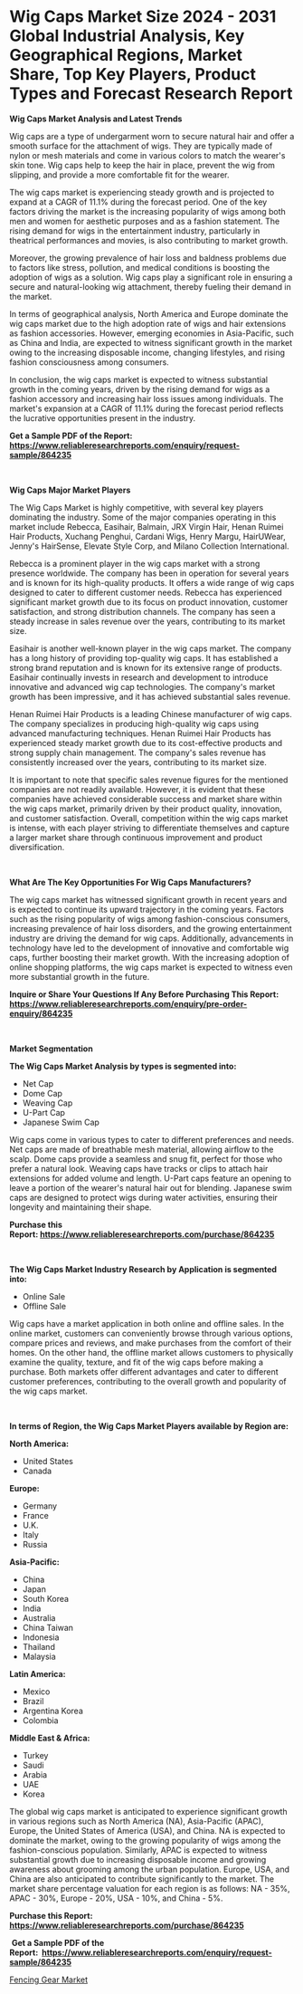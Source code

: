 <p><h1>Wig Caps Market Size 2024 - 2031 Global Industrial Analysis, Key Geographical Regions, Market Share, Top Key Players, Product Types and Forecast Research Report</h1></p><p><strong>Wig Caps Market Analysis and Latest Trends</strong></p>
<p><p>Wig caps are a type of undergarment worn to secure natural hair and offer a smooth surface for the attachment of wigs. They are typically made of nylon or mesh materials and come in various colors to match the wearer's skin tone. Wig caps help to keep the hair in place, prevent the wig from slipping, and provide a more comfortable fit for the wearer.</p><p>The wig caps market is experiencing steady growth and is projected to expand at a CAGR of 11.1% during the forecast period. One of the key factors driving the market is the increasing popularity of wigs among both men and women for aesthetic purposes and as a fashion statement. The rising demand for wigs in the entertainment industry, particularly in theatrical performances and movies, is also contributing to market growth.</p><p>Moreover, the growing prevalence of hair loss and baldness problems due to factors like stress, pollution, and medical conditions is boosting the adoption of wigs as a solution. Wig caps play a significant role in ensuring a secure and natural-looking wig attachment, thereby fueling their demand in the market.</p><p>In terms of geographical analysis, North America and Europe dominate the wig caps market due to the high adoption rate of wigs and hair extensions as fashion accessories. However, emerging economies in Asia-Pacific, such as China and India, are expected to witness significant growth in the market owing to the increasing disposable income, changing lifestyles, and rising fashion consciousness among consumers.</p><p>In conclusion, the wig caps market is expected to witness substantial growth in the coming years, driven by the rising demand for wigs as a fashion accessory and increasing hair loss issues among individuals. The market's expansion at a CAGR of 11.1% during the forecast period reflects the lucrative opportunities present in the industry.</p></p>
<p><strong>Get a Sample PDF of the Report:&nbsp; <a href="https://www.reliableresearchreports.com/enquiry/request-sample/864235">https://www.reliableresearchreports.com/enquiry/request-sample/864235</a></strong></p>
<p>&nbsp;</p>
<p><strong>Wig Caps Major Market Players</strong></p>
<p><p>The Wig Caps Market is highly competitive, with several key players dominating the industry. Some of the major companies operating in this market include Rebecca, Easihair, Balmain, JRX Virgin Hair, Henan Ruimei Hair Products, Xuchang Penghui, Cardani Wigs, Henry Margu, HairUWear, Jenny's HairSense, Elevate Style Corp, and Milano Collection International.</p><p>Rebecca is a prominent player in the wig caps market with a strong presence worldwide. The company has been in operation for several years and is known for its high-quality products. It offers a wide range of wig caps designed to cater to different customer needs. Rebecca has experienced significant market growth due to its focus on product innovation, customer satisfaction, and strong distribution channels. The company has seen a steady increase in sales revenue over the years, contributing to its market size.</p><p>Easihair is another well-known player in the wig caps market. The company has a long history of providing top-quality wig caps. It has established a strong brand reputation and is known for its extensive range of products. Easihair continually invests in research and development to introduce innovative and advanced wig cap technologies. The company's market growth has been impressive, and it has achieved substantial sales revenue.</p><p>Henan Ruimei Hair Products is a leading Chinese manufacturer of wig caps. The company specializes in producing high-quality wig caps using advanced manufacturing techniques. Henan Ruimei Hair Products has experienced steady market growth due to its cost-effective products and strong supply chain management. The company's sales revenue has consistently increased over the years, contributing to its market size.</p><p>It is important to note that specific sales revenue figures for the mentioned companies are not readily available. However, it is evident that these companies have achieved considerable success and market share within the wig caps market, primarily driven by their product quality, innovation, and customer satisfaction. Overall, competition within the wig caps market is intense, with each player striving to differentiate themselves and capture a larger market share through continuous improvement and product diversification.</p></p>
<p>&nbsp;</p>
<p><strong>What Are The Key Opportunities For Wig Caps Manufacturers?</strong></p>
<p><p>The wig caps market has witnessed significant growth in recent years and is expected to continue its upward trajectory in the coming years. Factors such as the rising popularity of wigs among fashion-conscious consumers, increasing prevalence of hair loss disorders, and the growing entertainment industry are driving the demand for wig caps. Additionally, advancements in technology have led to the development of innovative and comfortable wig caps, further boosting their market growth. With the increasing adoption of online shopping platforms, the wig caps market is expected to witness even more substantial growth in the future.</p></p>
<p><strong>Inquire or Share Your Questions If Any Before Purchasing This Report: <a href="https://www.reliableresearchreports.com/enquiry/pre-order-enquiry/864235">https://www.reliableresearchreports.com/enquiry/pre-order-enquiry/864235</a></strong></p>
<p>&nbsp;</p>
<p><strong>Market Segmentation</strong></p>
<p><strong>The Wig Caps Market Analysis by types is segmented into:</strong></p>
<p><ul><li>Net Cap</li><li>Dome Cap</li><li>Weaving Cap</li><li>U-Part Cap</li><li>Japanese Swim Cap</li></ul></p>
<p><p>Wig caps come in various types to cater to different preferences and needs. Net caps are made of breathable mesh material, allowing airflow to the scalp. Dome caps provide a seamless and snug fit, perfect for those who prefer a natural look. Weaving caps have tracks or clips to attach hair extensions for added volume and length. U-Part caps feature an opening to leave a portion of the wearer's natural hair out for blending. Japanese swim caps are designed to protect wigs during water activities, ensuring their longevity and maintaining their shape.</p></p>
<p><strong>Purchase this Report:&nbsp;<a href="https://www.reliableresearchreports.com/purchase/864235">https://www.reliableresearchreports.com/purchase/864235</a></strong></p>
<p>&nbsp;</p>
<p><strong>The Wig Caps Market Industry Research by Application is segmented into:</strong></p>
<p><ul><li>Online Sale</li><li>Offline Sale</li></ul></p>
<p><p>Wig caps have a market application in both online and offline sales. In the online market, customers can conveniently browse through various options, compare prices and reviews, and make purchases from the comfort of their homes. On the other hand, the offline market allows customers to physically examine the quality, texture, and fit of the wig caps before making a purchase. Both markets offer different advantages and cater to different customer preferences, contributing to the overall growth and popularity of the wig caps market.</p></p>
<p>&nbsp;</p>
<p><strong>In terms of Region, the Wig Caps Market Players available by Region are:</strong></p>
<p>
    <p> <strong> North America: </strong>
        <ul>
            <li>United States</li>
            <li>Canada</li>
        </ul>
        </p> 
    <p> <strong> Europe: </strong>
        <ul>
            <li>Germany</li>
            <li>France</li>
            <li>U.K.</li>
            <li>Italy</li>
            <li>Russia</li>
        </ul>
        </p> 
    <p> <strong> Asia-Pacific: </strong>
        <ul>
            <li>China</li>
            <li>Japan</li>
            <li>South Korea</li>
            <li>India</li>
            <li>Australia</li>
            <li>China Taiwan</li>
            <li>Indonesia</li>
            <li>Thailand</li>
            <li>Malaysia</li>
        </ul>
        </p> 
    <p> <strong> Latin America: </strong>
        <ul>
            <li>Mexico</li>
            <li>Brazil</li>
            <li>Argentina Korea</li>
            <li>Colombia</li>
        </ul>
        </p> 
    <p> <strong> Middle East & Africa: </strong>
        <ul>
            <li>Turkey</li>
            <li>Saudi</li>
            <li>Arabia</li>
            <li>UAE</li>
            <li>Korea</li>
        </ul>
    </p>
    </p>
<p><p>The global wig caps market is anticipated to experience significant growth in various regions such as North America (NA), Asia-Pacific (APAC), Europe, the United States of America (USA), and China. NA is expected to dominate the market, owing to the growing popularity of wigs among the fashion-conscious population. Similarly, APAC is expected to witness substantial growth due to increasing disposable income and growing awareness about grooming among the urban population. Europe, USA, and China are also anticipated to contribute significantly to the market. The market share percentage valuation for each region is as follows: NA - 35%, APAC - 30%, Europe - 20%, USA - 10%, and China - 5%.</p></p>
<p><strong>Purchase this Report: <a href="https://www.reliableresearchreports.com/purchase/864235">https://www.reliableresearchreports.com/purchase/864235</a></strong></p>
<p>&nbsp;<strong>Get a Sample PDF of the Report:&nbsp;&nbsp;<a href="https://www.reliableresearchreports.com/enquiry/request-sample/864235">https://www.reliableresearchreports.com/enquiry/request-sample/864235</a></strong></p>
<p><strong></strong></p>
<p><p><a href="https://github.com/markusgodoy/Market-Research-Report-List-1/blob/main/fencing-gear-market.md">Fencing Gear Market</a></p></p>